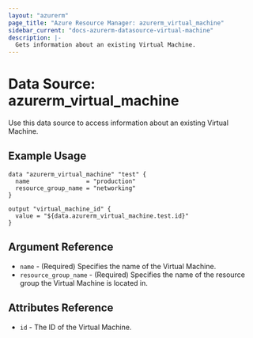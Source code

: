 ```yaml
---
layout: "azurerm"
page_title: "Azure Resource Manager: azurerm_virtual_machine"
sidebar_current: "docs-azurerm-datasource-virtual-machine"
description: |-
  Gets information about an existing Virtual Machine.
---
```


# Data Source: azurerm_virtual_machine

Use this data source to access information about an existing Virtual Machine.

## Example Usage

```hcl
data "azurerm_virtual_machine" "test" {
  name                = "production"
  resource_group_name = "networking"
}

output "virtual_machine_id" {
  value = "${data.azurerm_virtual_machine.test.id}"
}
```

## Argument Reference

* `name` - (Required) Specifies the name of the Virtual Machine.
* `resource_group_name` - (Required) Specifies the name of the resource group the Virtual Machine is located in.

## Attributes Reference

* `id` - The ID of the Virtual Machine.

